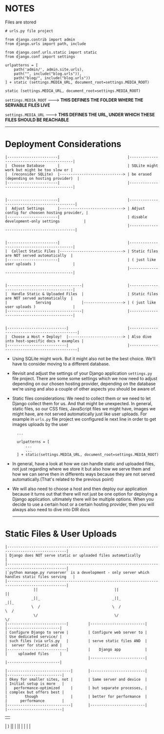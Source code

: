 
# NOTES

Files are stored 

```
# urls.py file project

from django.contrib import admin
from django.urls import path, include

from django.conf.urls.static import static
from django.conf import settings

urlpatterns = [
    path('admin/', admin.site.urls),
    path("", include("blog.urls")),
    path("blog/", include("blog.urls"))
] + static (settings.MEDIA_URL, document_root=settings.MEDIA_ROOT)
```

```
static (settings.MEDIA_URL, document_root=settings.MEDIA_ROOT)
```

`settings.MEDIA_ROOT`  --->  **THIS DEFINES THE FOLDER WHERE THE SERVABLE FILES LIVE**

`settings.MEDIA_URL`  --->  **THIS DEFINES THE URL, UNDER WHICH THESE FILES SHOULD BE REACHABLE**


---

# Deployment Considerations



```
|-----------------------|                               |--------------------------------------------|
|  Choose Database      |                               | SQLite might work but might be too slow or |
|  (reconsider SQLite)  |-----------------------------> | be erased (depending on hosting provider)  |
|-----------------------|                               |--------------------------------------------|


|-----------------------|                               |---------------------------------------------|
|  Adjust Settings      |-----------------------------> | Adjust config for choosen hosting provider, | 
|-----------------------|                               | disable development-only settings           |
                                                        |---------------------------------------------|


|-----------------------|                               |--------------------------------------------|
|  Collect Static Files |-----------------------------> | Static files are NOT served automatically  |
|-----------------------|                               | ( just like user uploads )                 |
                                                        |--------------------------------------------|


|----------------------------------|                    |--------------------------------------------|
|  Handle Static & Uploaded Files  |                    | Static files are NOT served automatically  | 
|             Serving              |------------------> | ( just like user uploads )                 |
|----------------------------------|                    |--------------------------------------------|


|---------------------------|                           |----------------------------------------------|
|  Choose a Host + Deploy!  |-------------------------> | Also dive into host-specific docs + examples |
|---------------------------|                           |----------------------------------------------|

```

* Using SQLite might work. But it might also not be the best choice. We'll have to consider moving to a different database.
  
* Revisit and adjust the settings of your Django application `settings.py` file project.
  There are some some settings which we now need to adjust depending on our chosen hosting provider, depending on the database we're using and also a couple of other aspects you should be aware of.
  
* Static files considerations: We need to collect them or we need to let Django collect them
  for us. And that might be unexpected. In general, static files, so our CSS files, JavaScript files we might have, images we might have, are not served automatically just like user uploads. For example in `urls.py` file project we configured le next line in order to get images uploads by the user
  ```
    ...

    urlpatterns = [
        ...
        ...
    ] + static(settings.MEDIA_URL, document_root=settings.MEDIA_ROOT)
  ```

*  In general, have a look at how we can handle static and uploaded files, not just
   regarding where we store it but also how we serve them and how we can serve then in differents ways because they are not served automatically.(That's related to the previous point) 

* We will also need to choose a host and then deploy our application because it turns out
  that there will not just be one option for deploying a Django application.
  ultimately there will be multiple options. When you decide to use a certain host or a certain hosting provider, then you will always also need to dive into DIR docs



  ---

# Static Files & User Uploads

```
|-------------------------------------------------------------------------------------------------|
| Django does NOT serve static or uploaded files automatically                                    |
|-------------------------------------------------------------------------------------------------|
|`python manage.py runserver` is a development - only server which handles static files serving   |
|-------------------------------------------------------------------------------------------------|
             ||                                   ||                                  ||
            _||_                                 _||_                                _||_
            \  /                                 \  /                                \  /
             \/                                   \/                                  \/
|---------------------------|         |-------------------------|        |------------------------|
| Configure Django to serve |         | Configure web server to |        | Use dedicated service/ |
| such files (via urls.py   |         | serve static files AND  |        |  server for static and |
|---------------------------|         |    Django app           |        |     uploaded files     |
                                      |-------------------------|        |------------------------|

|-----------------------------|       |-------------------------|        |-------------------------|
| Okey for smaller sites, not |       | Same server and device  |        | Initial setup is more   |
|   performance-optimized     |       | but separate processes, |        | complex but offers best |
|        though               |       | better for performance  |        |      performance        |
|-----------------------------|       |-------------------------|        |-------------------------|

```

|  |
|------------------------------------------------------------------|
|  |

| ) ||    |  ||
|    |    |    |